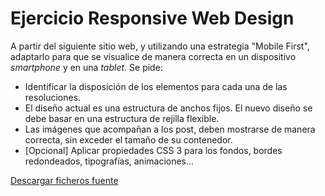 # Ejercicio Responsive Web Design

A partir del siguiente sitio web, y utilizando una estrategia "Mobile First", adaptarlo para que se visualice de manera correcta en un dispositivo *smartphone* y en una *tablet*. Se pide:

* Identificar la disposición de los elementos para cada una de las resoluciones.
* El diseño actual es una estructura de anchos fijos. El nuevo diseño se debe basar en una estructura de rejilla flexible.
* Las imágenes que acompañan a los post, deben mostrarse de manera correcta, sin exceder el tamaño de su contenedor.
* [Opcional] Aplicar propiedades CSS 3 para los fondos, bordes redondeados, tipografías, animaciones...

[Descargar ficheros fuente](snippets/final/rwd.zip)